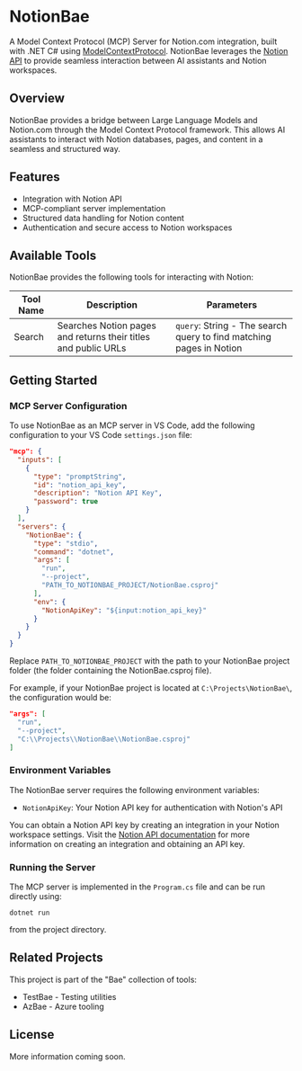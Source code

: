 # NotionBae

A Model Context Protocol (MCP) Server for Notion.com integration, built with .NET C# using [ModelContextProtocol](https://github.com/modelcontextprotocol). NotionBae leverages the [Notion API](https://developers.notion.com/) to provide seamless interaction between AI assistants and Notion workspaces.

## Overview

NotionBae provides a bridge between Large Language Models and Notion.com through the Model Context Protocol framework. This allows AI assistants to interact with Notion databases, pages, and content in a seamless and structured way.

## Features

- Integration with Notion API
- MCP-compliant server implementation
- Structured data handling for Notion content
- Authentication and secure access to Notion workspaces

## Available Tools

NotionBae provides the following tools for interacting with Notion:

| Tool Name | Description | Parameters |
|-----------|-------------|------------|
| Search    | Searches Notion pages and returns their titles and public URLs | `query`: String - The search query to find matching pages in Notion |

## Getting Started

### MCP Server Configuration

To use NotionBae as an MCP server in VS Code, add the following configuration to your VS Code `settings.json` file:

```json
"mcp": {
  "inputs": [
    {
      "type": "promptString",
      "id": "notion_api_key",
      "description": "Notion API Key",
      "password": true
    }
  ],
  "servers": {
    "NotionBae": {
      "type": "stdio",
      "command": "dotnet",
      "args": [
        "run",
        "--project",
        "PATH_TO_NOTIONBAE_PROJECT/NotionBae.csproj"
      ],
      "env": {
        "NotionApiKey": "${input:notion_api_key}"
      }
    }
  }
}
```

Replace `PATH_TO_NOTIONBAE_PROJECT` with the path to your NotionBae project folder (the folder containing the NotionBae.csproj file).

For example, if your NotionBae project is located at `C:\Projects\NotionBae\`, the configuration would be:

```json
"args": [
  "run",
  "--project",
  "C:\\Projects\\NotionBae\\NotionBae.csproj"
]
```

### Environment Variables

The NotionBae server requires the following environment variables:

- `NotionApiKey`: Your Notion API key for authentication with Notion's API

You can obtain a Notion API key by creating an integration in your Notion workspace settings. Visit the [Notion API documentation](https://developers.notion.com/docs/getting-started) for more information on creating an integration and obtaining an API key.

### Running the Server

The MCP server is implemented in the `Program.cs` file and can be run directly using:

```
dotnet run
```

from the project directory.

## Related Projects

This project is part of the "Bae" collection of tools:
- TestBae - Testing utilities
- AzBae - Azure tooling

## License

More information coming soon.
